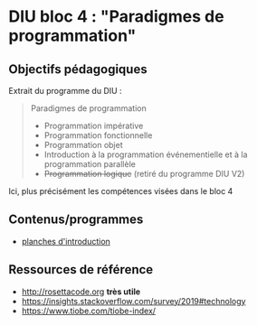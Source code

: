 DIU bloc 4 : "Paradigmes de programmation"
==========================================


Objectifs pédagogiques
----------------------

Extrait du programme du DIU :

> Paradigmes de programmation
> * Programmation impérative
> * Programmation fonctionnelle
> * Programmation objet
> * Introduction à la programmation événementielle et à la programmation parallèle
> * ~~Programmation logique~~ (retiré du programme DIU V2)

Ici, plus précisément les compétences visées dans le bloc 4

Contenus/programmes
-------------------

* [planches d'introduction](https://forge.univ-lyon1.fr/diu-eil/bloc4/-/tree/master/1_paradigmes_de_programmation)

Ressources de référence
-----------------------


* <http://rosettacode.org> **très utile**
* <https://insights.stackoverflow.com/survey/2019#technology>
* <https://www.tiobe.com/tiobe-index/>

